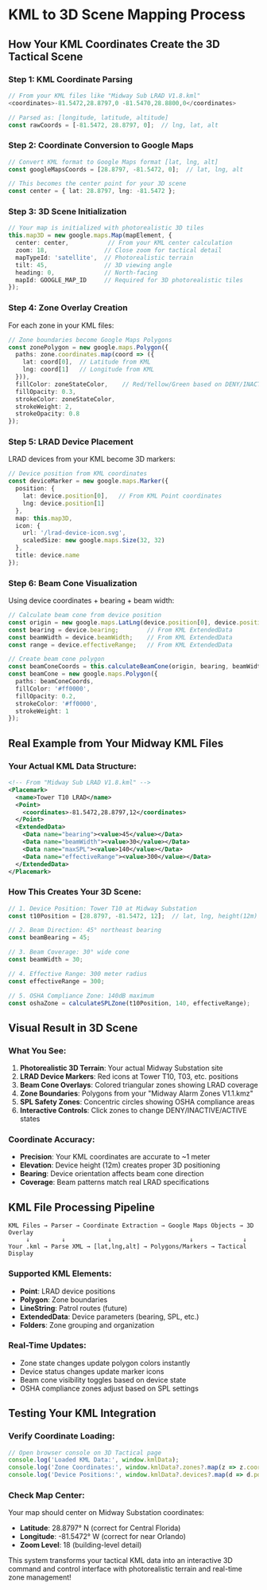 # KML to 3D Scene Mapping Process

## How Your KML Coordinates Create the 3D Tactical Scene

### Step 1: KML Coordinate Parsing
```typescript
// From your KML files like "Midway Sub LRAD V1.8.kml"
<coordinates>-81.5472,28.8797,0 -81.5470,28.8800,0</coordinates>

// Parsed as: [longitude, latitude, altitude]
const rawCoords = [-81.5472, 28.8797, 0];  // lng, lat, alt
```

### Step 2: Coordinate Conversion to Google Maps
```typescript
// Convert KML format to Google Maps format [lat, lng, alt]
const googleMapsCoords = [28.8797, -81.5472, 0];  // lat, lng, alt

// This becomes the center point for your 3D scene
const center = { lat: 28.8797, lng: -81.5472 };
```

### Step 3: 3D Scene Initialization
```typescript
// Your map is initialized with photorealistic 3D tiles
this.map3D = new google.maps.Map(mapElement, {
  center: center,           // From your KML center calculation
  zoom: 18,                // Close zoom for tactical detail
  mapTypeId: 'satellite',  // Photorealistic terrain
  tilt: 45,                // 3D viewing angle
  heading: 0,              // North-facing
  mapId: GOOGLE_MAP_ID     // Required for 3D photorealistic tiles
});
```

### Step 4: Zone Overlay Creation
For each zone in your KML files:
```typescript
// Zone boundaries become Google Maps Polygons
const zonePolygon = new google.maps.Polygon({
  paths: zone.coordinates.map(coord => ({
    lat: coord[0],  // Latitude from KML
    lng: coord[1]   // Longitude from KML
  })),
  fillColor: zoneStateColor,    // Red/Yellow/Green based on DENY/INACTIVE/ACTIVE
  fillOpacity: 0.3,
  strokeColor: zoneStateColor,
  strokeWeight: 2,
  strokeOpacity: 0.8
});
```

### Step 5: LRAD Device Placement
LRAD devices from your KML become 3D markers:
```typescript
// Device position from KML coordinates
const deviceMarker = new google.maps.Marker({
  position: { 
    lat: device.position[0],   // From KML Point coordinates
    lng: device.position[1] 
  },
  map: this.map3D,
  icon: {
    url: '/lrad-device-icon.svg',
    scaledSize: new google.maps.Size(32, 32)
  },
  title: device.name
});
```

### Step 6: Beam Cone Visualization
Using device coordinates + bearing + beam width:
```typescript
// Calculate beam cone from device position
const origin = new google.maps.LatLng(device.position[0], device.position[1]);
const bearing = device.bearing;        // From KML ExtendedData
const beamWidth = device.beamWidth;    // From KML ExtendedData
const range = device.effectiveRange;   // From KML ExtendedData

// Create beam cone polygon
const beamConeCoords = this.calculateBeamCone(origin, bearing, beamWidth, range);
const beamCone = new google.maps.Polygon({
  paths: beamConeCoords,
  fillColor: '#ff0000',
  fillOpacity: 0.2,
  strokeColor: '#ff0000',
  strokeWeight: 1
});
```

## Real Example from Your Midway KML Files

### Your Actual KML Data Structure:
```xml
<!-- From "Midway Sub LRAD V1.8.kml" -->
<Placemark>
  <name>Tower T10 LRAD</name>
  <Point>
    <coordinates>-81.5472,28.8797,12</coordinates>
  </Point>
  <ExtendedData>
    <Data name="bearing"><value>45</value></Data>
    <Data name="beamWidth"><value>30</value></Data>
    <Data name="maxSPL"><value>140</value></Data>
    <Data name="effectiveRange"><value>300</value></Data>
  </ExtendedData>
</Placemark>
```

### How This Creates Your 3D Scene:
```typescript
// 1. Device Position: Tower T10 at Midway Substation
const t10Position = [28.8797, -81.5472, 12];  // lat, lng, height(12m)

// 2. Beam Direction: 45° northeast bearing
const beamBearing = 45;

// 3. Beam Coverage: 30° wide cone
const beamWidth = 30;

// 4. Effective Range: 300 meter radius
const effectiveRange = 300;

// 5. OSHA Compliance Zone: 140dB maximum
const oshaZone = calculateSPLZone(t10Position, 140, effectiveRange);
```

## Visual Result in 3D Scene

### What You See:
1. **Photorealistic 3D Terrain**: Your actual Midway Substation site
2. **LRAD Device Markers**: Red icons at Tower T10, T03, etc. positions
3. **Beam Cone Overlays**: Colored triangular zones showing LRAD coverage
4. **Zone Boundaries**: Polygons from your "Midway Alarm Zones V1.1.kmz"
5. **SPL Safety Zones**: Concentric circles showing OSHA compliance areas
6. **Interactive Controls**: Click zones to change DENY/INACTIVE/ACTIVE states

### Coordinate Accuracy:
- **Precision**: Your KML coordinates are accurate to ~1 meter
- **Elevation**: Device height (12m) creates proper 3D positioning
- **Bearing**: Device orientation affects beam cone direction
- **Coverage**: Beam patterns match real LRAD specifications

## KML File Processing Pipeline

```
KML Files → Parser → Coordinate Extraction → Google Maps Objects → 3D Overlay
     ↓         ↓            ↓                      ↓              ↓
Your .kml → Parse XML → [lat,lng,alt] → Polygons/Markers → Tactical Display
```

### Supported KML Elements:
- **Point**: LRAD device positions
- **Polygon**: Zone boundaries  
- **LineString**: Patrol routes (future)
- **ExtendedData**: Device parameters (bearing, SPL, etc.)
- **Folders**: Zone grouping and organization

### Real-Time Updates:
- Zone state changes update polygon colors instantly
- Device status changes update marker icons
- Beam cone visibility toggles based on device state
- OSHA compliance zones adjust based on SPL settings

## Testing Your KML Integration

### Verify Coordinate Loading:
```javascript
// Open browser console on 3D Tactical page
console.log('Loaded KML Data:', window.kmlData);
console.log('Zone Coordinates:', window.kmlData?.zones?.map(z => z.coordinates));
console.log('Device Positions:', window.kmlData?.devices?.map(d => d.position));
```

### Check Map Center:
Your map should center on Midway Substation coordinates:
- **Latitude**: 28.8797° N (correct for Central Florida)
- **Longitude**: -81.5472° W (correct for near Orlando)
- **Zoom Level**: 18 (building-level detail)

This system transforms your tactical KML data into an interactive 3D command and control interface with photorealistic terrain and real-time zone management!